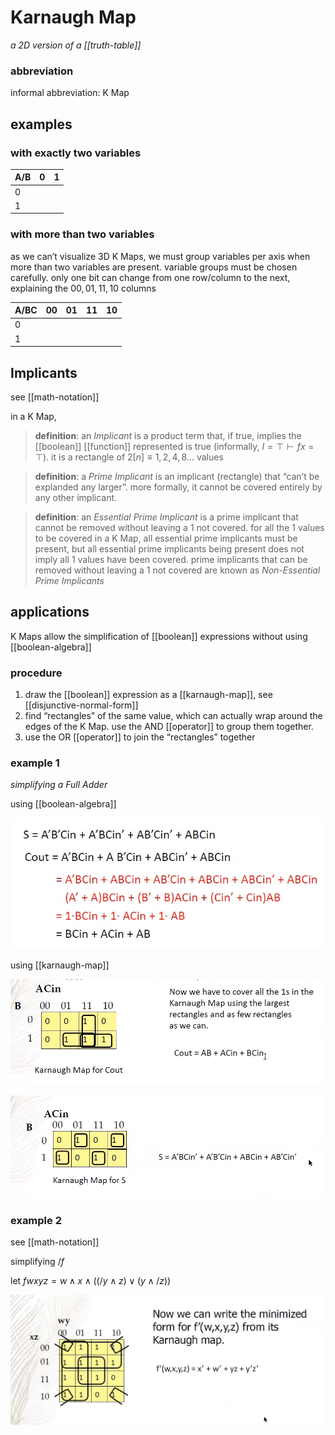 # Karnaugh Map

_a 2D version of a [[truth-table]]_

### abbreviation

informal abbreviation: K Map

## examples

### with exactly two variables

| A/B | 0   | 1   |
| --- | --- | --- |
| 0   |     |     |
| 1   |     |     |

### with more than two variables

as we can’t visualize 3D K Maps, we must group variables per axis when more than two variables are present. variable groups must be chosen carefully. only one bit can change from one row/column to the next, explaining the $00, 01, 11, 10$ columns

| A/BC | 00  | 01  | 11  | 10  |
| ---- | --- | --- | --- | --- |
| 0    |     |     |     |     |
| 1    |     |     |     |     |

## Implicants

see [[math-notation]]

in a K Map,

> **definition**: an _Implicant_ is a product term that, if true, implies the [[boolean]] [[function]] represented is true (informally, $I = \top \vdash f x = \top$). it is a rectangle of $2[n] \equiv 1, 2, 4, 8 \dots$ values

> **definition**: a _Prime Implicant_ is an implicant (rectangle) that “can’t be explanded any larger”. more formally, it cannot be covered entirely by any other implicant.

> **definition**: an _Essential Prime Implicant_ is a prime implicant that cannot be removed without leaving a $1$ not covered. for all the $1$ values to be covered in a K Map, all essential prime implicants must be present, but all essential prime implicants being present does not imply all $1$ values have been covered. prime implicants that can be removed without leaving a $1$ not covered are known as _Non-Essential Prime Implicants_

## applications

K Maps allow the simplification of [[boolean]] expressions without using [[boolean-algebra]]

### procedure

1. draw the [[boolean]] expression as a [[karnaugh-map]], see [[disjunctive-normal-form]]
2. find “rectangles” of the same value, which can actually wrap around the edges of the K Map. use the AND [[operator]] to group them together.
3. use the OR [[operator]] to join the “rectangles” together

### example 1

_simplifying a Full Adder_

using [[boolean-algebra]]

![](2022-02-26-01-18-06.png)

using [[karnaugh-map]]

![](2022-02-26-01-18-20.png)

![](2022-02-26-01-18-33.png)

### example 2

see [[math-notation]]

simplifying $/f$

let $f w x y z = w \land x \land ((/y \land z) \lor (y \land /z))$

![](2022-02-26-01-18-59.png)
